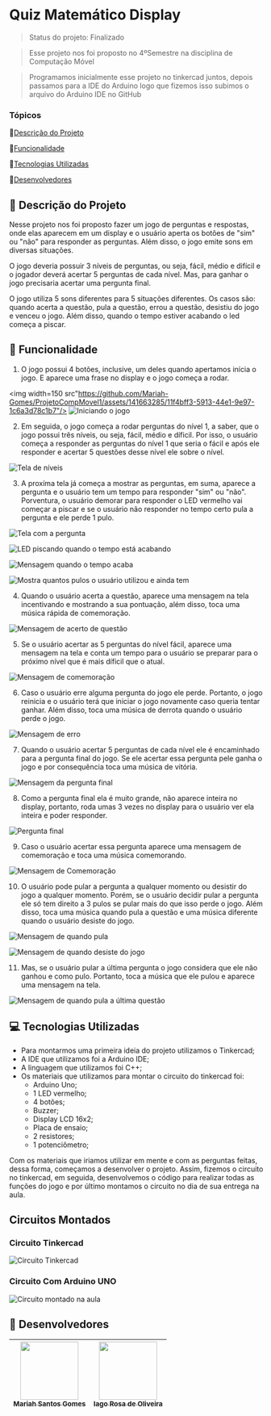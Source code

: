 # Quiz Matemático Display

> Status do projeto: Finalizado

> Esse projeto nos foi proposto no 4ºSemestre na disciplina de Computação Móvel

> Programamos inicialmente esse projeto no tinkercad juntos, depois passamos para a IDE do Arduino logo que fizemos isso subimos o arquivo do Arduino IDE no GitHub  

### Tópicos

🔹[Descrição do Projeto](#pencil-descrição-do-projeto)

🔹[Funcionalidade](#mag_right-funcionalidade)

🔹[Tecnologias Utilizadas](#computer-tecnologias-utilizadas)

🔹[Desenvolvedores](#busts_in_silhouette-desenvolvedores)

## :pencil: Descrição do Projeto

Nesse projeto nos foi proposto fazer um jogo de perguntas e respostas, onde elas aparecem em um display e o usuário aperta os botões de "sim" ou "não" para responder as perguntas. Além disso, o jogo emite sons em diversas situações.

O jogo deveria possuir 3 níveis de perguntas, ou seja, fácil, médio e difícil e o jogador deverá acertar 5 perguntas de cada nível. Mas, para ganhar o jogo precisaria acertar uma pergunta final.

O jogo utiliza 5 sons diferentes para 5 situações diferentes. Os casos são: quando acerta a questão, pula a questão, errou a questão, desistiu do jogo e venceu o jogo. Além disso, quando o tempo estiver acabando o led começa a piscar.

## :mag_right: Funcionalidade
1.  O jogo possui 4 botões, inclusive, um deles quando apertamos inícia o jogo. E aparece uma frase no display e o jogo começa a rodar.

<img width=150 src"https://github.com/Mariah-Gomes/ProjetoCompMovel1/assets/141663285/11f4bff3-5913-44e1-9e97-1c6a3d78c1b7"/>
![Iniciando o jogo](https://github.com/Mariah-Gomes/ProjetoCompMovel1/assets/141663285/11f4bff3-5913-44e1-9e97-1c6a3d78c1b7)

2. Em seguida, o jogo começa a rodar perguntas do nível 1, a saber, que o jogo possui três níveis, ou seja, fácil, médio e díficil. Por isso, o usuário começa a responder as perguntas do nível 1 que seria o fácil e após ele responder e acertar 5 questões desse nível ele sobre o nível.

![Tela de níveis](https://github.com/Mariah-Gomes/ProjetoCompMovel1/assets/141663285/ee49d95d-3e8c-4e69-aebe-7393da3c6b57)
   
3. A proxíma tela já começa a mostrar as perguntas, em suma, aparece a pergunta e o usuário tem um tempo para responder "sim" ou "não". Porventura, o usuário demorar para responder o LED vermelho vai começar a piscar e se o usuário não responder no tempo certo pula a pergunta e ele perde 1 pulo.

![Tela com a pergunta](https://github.com/Mariah-Gomes/ProjetoCompMovel1/assets/141663285/62b28fc4-8ade-449d-8470-1d4f42560e0f)

![LED piscando quando o tempo está acabando](https://github.com/Mariah-Gomes/ProjetoCompMovel1/assets/141663285/5cf877cf-1faa-4f71-94a5-70f027df8bac)

![Mensagem quando o tempo acaba](https://github.com/Mariah-Gomes/ProjetoCompMovel1/assets/141663285/fa50e496-e3d9-40b3-b85d-67515d0ceb04)

![Mostra quantos pulos o usuário utilizou e ainda tem](https://github.com/Mariah-Gomes/ProjetoCompMovel1/assets/141663285/4f65719e-6474-4f87-a6d7-7f17ffbf9139)

4. Quando o usuário acerta a questão, aparece uma mensagem na tela incentivando e mostrando a sua pontuação, além disso, toca uma música rápida de comemoração.

![Mensagem de acerto de questão](https://github.com/Mariah-Gomes/ProjetoCompMovel1/assets/141663285/d578f306-bcd3-4061-9d52-b99b2177c3d5)

5. Se o usuário acertar as 5 perguntas do nível fácil, aparece uma mensagem na tela e conta um tempo para o usuário se preparar para o próximo nível que é mais díficil que o atual.

![Mensagem de comemoração](https://github.com/Mariah-Gomes/ProjetoCompMovel1/assets/141663285/453f45a2-4e98-4efa-af2e-f5dc7b58f1ee)

6. Caso o usuário erre alguma pergunta do jogo ele perde. Portanto, o jogo reinicia e o usuário terá que iniciar o jogo novamente caso queria tentar ganhar. Além disso, toca uma música de derrota quando o usuário perde o jogo.

![Mensagem de erro](https://github.com/Mariah-Gomes/ProjetoCompMovel1/assets/141663285/3abdf333-4f43-4854-b56d-93756f2208a0)

7. Quando o usuário acertar 5 perguntas de cada nível ele é encaminhado para a pergunta final do jogo. Se ele acertar essa pergunta pele ganha o jogo e por consequência toca uma música de vitória.

![Mensagem da pergunta final](https://github.com/Mariah-Gomes/ProjetoCompMovel1/assets/141663285/629df57b-01bc-409e-9144-5b16f0150c65)

8. Como a pergunta final ela é muito grande, não aparece inteira no display, portanto, roda umas 3 vezes no display para o usuário ver ela inteira e poder responder.

![Pergunta final](https://github.com/Mariah-Gomes/ProjetoCompMovel1/assets/141663285/625ad836-1c72-4e02-94d5-75eaeaf502b1)

9. Caso o usuário acertar essa pergunta aparece uma mensagem de comemoração e toca uma música comemorando.

![Mensagem de Comemoração](https://github.com/Mariah-Gomes/ProjetoCompMovel1/assets/141663285/437c0411-1094-43ae-84e6-3b0d55b76d53)

10. O usuário pode pular a pergunta a qualquer momento ou desistir do jogo a qualquer momento. Porém, se o usuário decidir pular a pergunta ele só tem direito a 3 pulos se pular mais do que isso perde o jogo. Além disso, toca uma música quando pula a questão e uma música diferente quando o usuário desiste do jogo.

![Mensagem de quando pula](https://github.com/Mariah-Gomes/ProjetoCompMovel1/assets/141663285/bc2fd24b-72bc-40ea-87db-e9850f5ccea9)

![Mensagem de quando desiste do jogo](https://github.com/Mariah-Gomes/ProjetoCompMovel1/assets/141663285/2b0726af-5be3-417e-ac9a-0e542264086d)

11. Mas, se o usuário pular a última pergunta o jogo considera que ele não ganhou e como pulo. Portanto, toca a música que ele pulou e aparece uma mensagem na tela.

![Mensagem de quando pula a última questão](https://github.com/Mariah-Gomes/ProjetoCompMovel1/assets/141663285/5c32f656-989b-4a08-84cc-7d91e20fb9a1)

## :computer: Tecnologias Utilizadas
- Para montarmos uma primeira ideia do projeto utilizamos o Tinkercad;
- A IDE que utilizamos foi a Arduino IDE;
- A linguagem que utilizamos foi C++;
- Os materiais que utilizamos para montar o circuito do tinkercad foi:
  - Arduino Uno;
  - 1 LED vermelho;
  - 4 botões;
  - Buzzer;
  - Display LCD 16x2;
  - Placa de ensaio;
  - 2 resistores;
  - 1 potenciômetro;

Com os materiais que iriamos utilizar em mente e com as perguntas feitas, dessa forma, começamos a desenvolver o projeto. Assim, fizemos o circuito no tinkercad, em seguida, desenvolvemos o código para realizar todas as funções do jogo e por último montamos o circuito no dia de sua entrega na aula.

## Circuitos Montados
### Circuito Tinkercad
![Circuito Tinkercad](https://github.com/Mariah-Gomes/ProjetoCompMovel1/assets/141663285/ceec4e8e-82c0-47da-bf58-ef968e7b7ce5)
### Circuito Com Arduino UNO
![Circuito montado na aula](https://github.com/Mariah-Gomes/ProjetoCompMovel1/assets/141663285/104e619f-c209-40fc-8598-2e0f96620624)

## :busts_in_silhouette: Desenvolvedores
| [<img loading="lazy" src="https://github.com/Mariah-Gomes/ProjetoCompMovel1/assets/141663285/e6827fd1-d8fe-4740-b6fc-fbbfccd05752" width=115><br><sub>Mariah Santos Gomes</sub>](https://github.com/Mariah-Gomes) | [<img loading="lazy" src="https://github.com/Mariah-Gomes/ProjetoCompMovel1/assets/141663285/66d7e656-b9e4-43b7-94fa-931b736df881" width=115><br><sub>Iago Rosa de Oliveira</sub>](https://github.com/iagorosa28) |
| :---: | :---: |
